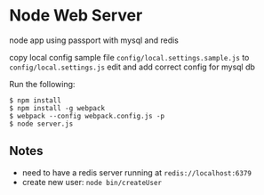 # Node Web Server

  node app using passport with mysql and redis

copy local config sample file `config/local.settings.sample.js` to `config/local.settings.js`
edit and add correct config for mysql db

Run the following:
```
$ npm install
$ npm install -g webpack
$ webpack --config webpack.config.js -p
$ node server.js
```

Notes
-------
- need to have a redis server running at `redis://localhost:6379`
- create new user: `node bin/createUser`
